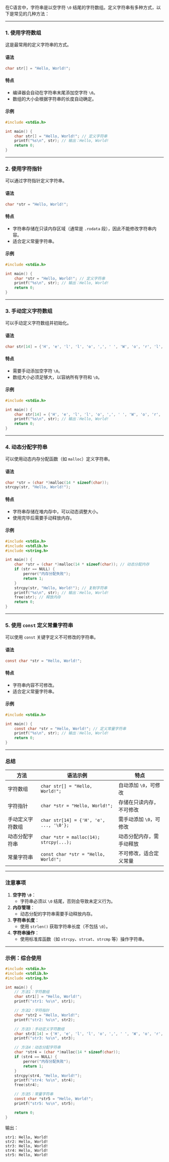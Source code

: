 在C语言中，字符串是以空字符 `\0` 结尾的字符数组。定义字符串有多种方式，以下是常见的几种方法：

---

### **1. 使用字符数组**
这是最常用的定义字符串的方式。

#### **语法**
```c
char str[] = "Hello, World!";
```

#### **特点**
- 编译器会自动在字符串末尾添加空字符 `\0`。
- 数组的大小会根据字符串的长度自动确定。

#### **示例**
```c
#include <stdio.h>

int main() {
    char str[] = "Hello, World!"; // 定义字符串
    printf("%s\n", str); // 输出：Hello, World!
    return 0;
}
```

---

### **2. 使用字符指针**
可以通过字符指针定义字符串。

#### **语法**
```c
char *str = "Hello, World!";
```

#### **特点**
- 字符串存储在只读内存区域（通常是 `.rodata` 段），因此不能修改字符串内容。
- 适合定义常量字符串。

#### **示例**
```c
#include <stdio.h>

int main() {
    char *str = "Hello, World!"; // 定义字符串
    printf("%s\n", str); // 输出：Hello, World!
    return 0;
}
```

---

### **3. 手动定义字符数组**
可以手动定义字符数组并初始化。

#### **语法**
```c
char str[14] = {'H', 'e', 'l', 'l', 'o', ',', ' ', 'W', 'o', 'r', 'l', 'd', '!', '\0'};
```

#### **特点**
- 需要手动添加空字符 `\0`。
- 数组大小必须足够大，以容纳所有字符和 `\0`。

#### **示例**
```c
#include <stdio.h>

int main() {
    char str[14] = {'H', 'e', 'l', 'l', 'o', ',', ' ', 'W', 'o', 'r', 'l', 'd', '!', '\0'};
    printf("%s\n", str); // 输出：Hello, World!
    return 0;
}
```

---

### **4. 动态分配字符串**
可以使用动态内存分配函数（如 `malloc`）定义字符串。

#### **语法**
```c
char *str = (char *)malloc(14 * sizeof(char));
strcpy(str, "Hello, World!");
```

#### **特点**
- 字符串存储在堆内存中，可以动态调整大小。
- 使用完毕后需要手动释放内存。

#### **示例**
```c
#include <stdio.h>
#include <stdlib.h>
#include <string.h>

int main() {
    char *str = (char *)malloc(14 * sizeof(char)); // 动态分配内存
    if (str == NULL) {
        perror("内存分配失败");
        return 1;
    }
    strcpy(str, "Hello, World!"); // 复制字符串
    printf("%s\n", str); // 输出：Hello, World!
    free(str); // 释放内存
    return 0;
}
```

---

### **5. 使用 `const` 定义常量字符串**
可以使用 `const` 关键字定义不可修改的字符串。

#### **语法**
```c
const char *str = "Hello, World!";
```

#### **特点**
- 字符串内容不可修改。
- 适合定义常量字符串。

#### **示例**
```c
#include <stdio.h>

int main() {
    const char *str = "Hello, World!"; // 定义常量字符串
    printf("%s\n", str); // 输出：Hello, World!
    return 0;
}
```

---

### **总结**
| 方法             | 语法示例                                | 特点                     |
| ---------------- | --------------------------------------- | ------------------------ |
| 字符数组         | `char str[] = "Hello, World!";`         | 自动添加 `\0`，可修改    |
| 字符指针         | `char *str = "Hello, World!";`          | 存储在只读内存，不可修改 |
| 手动定义字符数组 | `char str[14] = {'H', 'e', ..., '\0'};` | 需手动添加 `\0`，可修改  |
| 动态分配字符串   | `char *str = malloc(14); strcpy(...);`  | 动态分配内存，需手动释放 |
| 常量字符串       | `const char *str = "Hello, World!";`    | 不可修改，适合定义常量   |

---

### **注意事项**
1. **空字符 `\0`**：
   - 字符串必须以 `\0` 结尾，否则会导致未定义行为。
2. **内存管理**：
   - 动态分配的字符串需要手动释放内存。
3. **字符串长度**：
   - 使用 `strlen()` 获取字符串长度（不包括 `\0`）。
4. **字符串操作**：
   - 使用标准库函数（如 `strcpy`、`strcat`、`strcmp` 等）操作字符串。

---

### **示例：综合使用**
```c
#include <stdio.h>
#include <stdlib.h>
#include <string.h>

int main() {
    // 方法1：字符数组
    char str1[] = "Hello, World!";
    printf("str1: %s\n", str1);

    // 方法2：字符指针
    char *str2 = "Hello, World!";
    printf("str2: %s\n", str2);

    // 方法3：手动定义字符数组
    char str3[14] = {'H', 'e', 'l', 'l', 'o', ',', ' ', 'W', 'o', 'r', 'l', 'd', '!', '\0'};
    printf("str3: %s\n", str3);

    // 方法4：动态分配字符串
    char *str4 = (char *)malloc(14 * sizeof(char));
    if (str4 == NULL) {
        perror("内存分配失败");
        return 1;
    }
    strcpy(str4, "Hello, World!");
    printf("str4: %s\n", str4);
    free(str4);

    // 方法5：常量字符串
    const char *str5 = "Hello, World!";
    printf("str5: %s\n", str5);

    return 0;
}
```

输出：
```
str1: Hello, World!
str2: Hello, World!
str3: Hello, World!
str4: Hello, World!
str5: Hello, World!
```